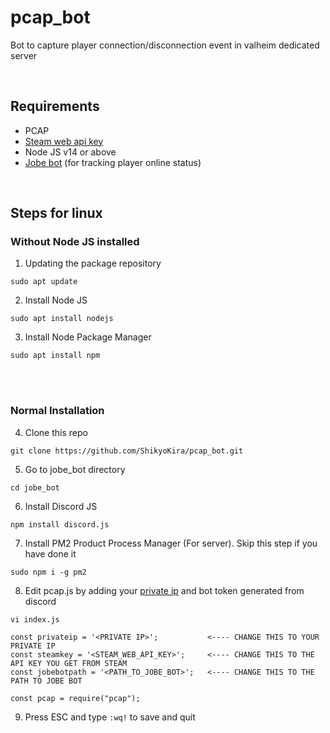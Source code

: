 # pcap_bot
Bot to capture player connection/disconnection event in valheim dedicated server

<br>

## Requirements
- PCAP
- [Steam web api key](https://steamcommunity.com/dev/apikey)
- Node JS v14 or above
- [Jobe bot](https://github.com/ShikyoKira/jobe_bot) (for tracking player online status)

<br>

## Steps for linux

### Without Node JS installed

1. Updating the package repository 
```
sudo apt update
```

2. Install Node JS
```
sudo apt install nodejs
```

3. Install Node Package Manager
```
sudo apt install npm
``` 

<br>
<br>

### Normal Installation

4. Clone this repo
```
git clone https://github.com/ShikyoKira/pcap_bot.git
```

5. Go to jobe_bot directory
```
cd jobe_bot
```

6. Install Discord JS
```
npm install discord.js
```

7. Install PM2 Product Process Manager (For server). Skip this step if you have done it
```
sudo npm i -g pm2
```

8. Edit pcap.js by adding your [private ip](http://www.whatismyip.com) and bot token generated from discord
```
vi index.js
```
```
const privateip = '<PRIVATE IP>';           <---- CHANGE THIS TO YOUR PRIVATE IP
const steamkey = '<STEAM_WEB_API_KEY>';     <---- CHANGE THIS TO THE API KEY YOU GET FROM STEAM
const jobebotpath = '<PATH_TO_JOBE_BOT>';   <---- CHANGE THIS TO THE PATH TO JOBE BOT

const pcap = require("pcap");
```

9. Press ESC and type `:wq!` to save and quit

<br>

